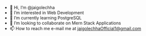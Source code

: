 - 👋 Hi, I’m @jaigolechha
- 👀 I’m interested in Web Development
- 🌱 I’m currently learning PostgreSQL
- 💞️ I’m looking to collaborate on Mern Stack Applications
- 📫 How to reach me e-mail me at jaigolechhaOfficial1@gmail.com

<!---
jaigolechha/jaigolechha is a ✨ special ✨ repository because its `README.md` (this file) appears on your GitHub profile.
You can click the Preview link to take a look at your changes.
--->

